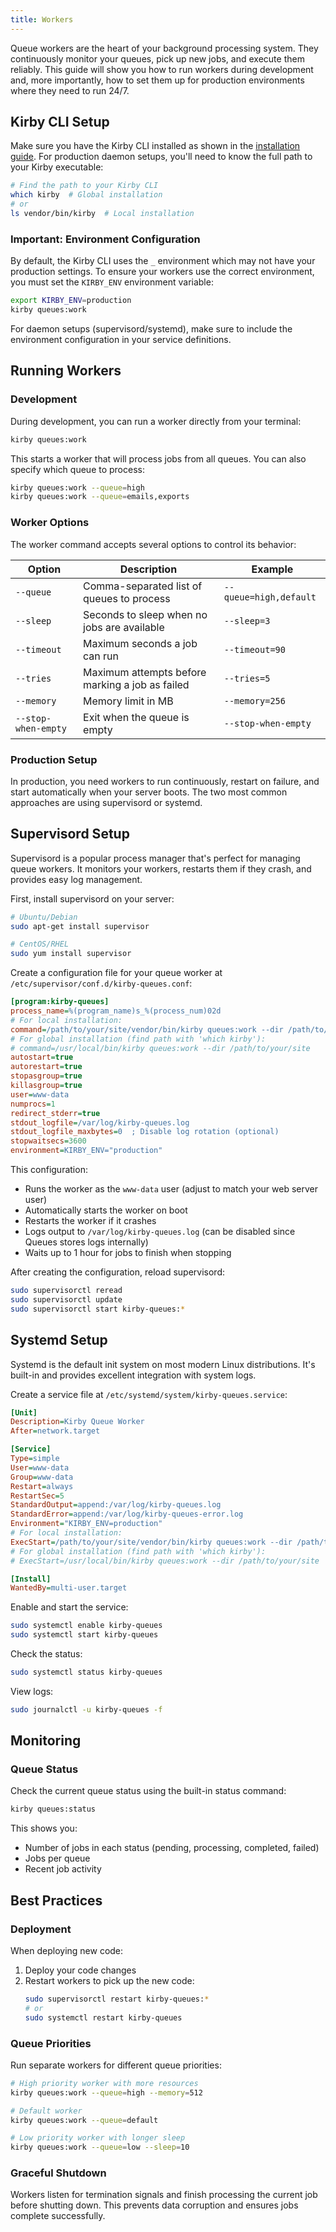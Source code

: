 ```yaml
---
title: Workers
---
```


Queue workers are the heart of your background processing system. They continuously monitor your queues, pick up new jobs, and execute them reliably. This guide will show you how to run workers during development and, more importantly, how to set them up for production environments where they need to run 24/7.

## Kirby CLI Setup

Make sure you have the Kirby CLI installed as shown in the [installation guide](0_installation.md). For production daemon setups, you'll need to know the full path to your Kirby executable:

```bash
# Find the path to your Kirby CLI
which kirby  # Global installation
# or
ls vendor/bin/kirby  # Local installation
```

### Important: Environment Configuration

By default, the Kirby CLI uses the `_` environment which may not have your production settings. To ensure your workers use the correct environment, you must set the `KIRBY_ENV` environment variable:

```bash
export KIRBY_ENV=production
kirby queues:work
```

For daemon setups (supervisord/systemd), make sure to include the environment configuration in your service definitions.

## Running Workers

### Development

During development, you can run a worker directly from your terminal:

```bash
kirby queues:work
```

This starts a worker that will process jobs from all queues. You can also specify which queue to process:

```bash
kirby queues:work --queue=high
kirby queues:work --queue=emails,exports
```

### Worker Options

The worker command accepts several options to control its behavior:

| Option | Description | Example |
| --- | --- | --- |
| `--queue` | Comma-separated list of queues to process | `--queue=high,default` |
| `--sleep` | Seconds to sleep when no jobs are available | `--sleep=3` |
| `--timeout` | Maximum seconds a job can run | `--timeout=90` |
| `--tries` | Maximum attempts before marking a job as failed | `--tries=5` |
| `--memory` | Memory limit in MB | `--memory=256` |
| `--stop-when-empty` | Exit when the queue is empty | `--stop-when-empty` |

### Production Setup

In production, you need workers to run continuously, restart on failure, and start automatically when your server boots. The two most common approaches are using supervisord or systemd.

## Supervisord Setup

Supervisord is a popular process manager that's perfect for managing queue workers. It monitors your workers, restarts them if they crash, and provides easy log management.

First, install supervisord on your server:

```bash
# Ubuntu/Debian
sudo apt-get install supervisor

# CentOS/RHEL
sudo yum install supervisor
```

Create a configuration file for your queue worker at `/etc/supervisor/conf.d/kirby-queues.conf`:

```ini
[program:kirby-queues]
process_name=%(program_name)s_%(process_num)02d
# For local installation:
command=/path/to/your/site/vendor/bin/kirby queues:work --dir /path/to/your/site
# For global installation (find path with 'which kirby'):
# command=/usr/local/bin/kirby queues:work --dir /path/to/your/site
autostart=true
autorestart=true
stopasgroup=true
killasgroup=true
user=www-data
numprocs=1
redirect_stderr=true
stdout_logfile=/var/log/kirby-queues.log
stdout_logfile_maxbytes=0  ; Disable log rotation (optional)
stopwaitsecs=3600
environment=KIRBY_ENV="production"
```

This configuration:
- Runs the worker as the `www-data` user (adjust to match your web server user)
- Automatically starts the worker on boot
- Restarts the worker if it crashes
- Logs output to `/var/log/kirby-queues.log` (can be disabled since Queues stores logs internally)
- Waits up to 1 hour for jobs to finish when stopping

After creating the configuration, reload supervisord:

```bash
sudo supervisorctl reread
sudo supervisorctl update
sudo supervisorctl start kirby-queues:*
```

## Systemd Setup

Systemd is the default init system on most modern Linux distributions. It's built-in and provides excellent integration with system logs.

Create a service file at `/etc/systemd/system/kirby-queues.service`:

```ini
[Unit]
Description=Kirby Queue Worker
After=network.target

[Service]
Type=simple
User=www-data
Group=www-data
Restart=always
RestartSec=5
StandardOutput=append:/var/log/kirby-queues.log
StandardError=append:/var/log/kirby-queues-error.log
Environment="KIRBY_ENV=production"
# For local installation:
ExecStart=/path/to/your/site/vendor/bin/kirby queues:work --dir /path/to/your/site
# For global installation (find path with 'which kirby'):
# ExecStart=/usr/local/bin/kirby queues:work --dir /path/to/your/site

[Install]
WantedBy=multi-user.target
```

Enable and start the service:

```bash
sudo systemctl enable kirby-queues
sudo systemctl start kirby-queues
```

Check the status:

```bash
sudo systemctl status kirby-queues
```

View logs:

```bash
sudo journalctl -u kirby-queues -f
```

## Monitoring

### Queue Status

Check the current queue status using the built-in status command:

```bash
kirby queues:status
```

This shows you:
- Number of jobs in each status (pending, processing, completed, failed)
- Jobs per queue
- Recent job activity


## Best Practices

### Deployment

When deploying new code:

1. Deploy your code changes
2. Restart workers to pick up the new code:
   ```bash
   sudo supervisorctl restart kirby-queues:*
   # or
   sudo systemctl restart kirby-queues
   ```

### Queue Priorities

Run separate workers for different queue priorities:

```bash
# High priority worker with more resources
kirby queues:work --queue=high --memory=512

# Default worker
kirby queues:work --queue=default

# Low priority worker with longer sleep
kirby queues:work --queue=low --sleep=10
```

### Graceful Shutdown

Workers listen for termination signals and finish processing the current job before shutting down. This prevents data corruption and ensures jobs complete successfully.

